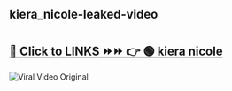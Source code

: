 
 ## kiera_nicole-leaked-video 

# <h2><a href="https://clipsfans.com/kiera_nicole&ref=git">🔗 Click to LINKS ⏩⏩ 👉 🟢 kiera nicole </a></h2>

<a href="https://clipsfans.com/kiera_nicole&ref=git" rel="nofollow" data-target="animated-image.originalLink"><img src="https://i.ibb.co.com/xMMVF88/686577567.gif" alt="Viral Video Original" style="max-width: 100%; display: inline-block;" data-target="animated-image.originalImage"></a>
